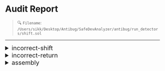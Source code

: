 # Audit Report

> 🔍 `Filename`: `/Users/sikk/Desktop/Antibug/SafeDevAnalyzer/antibug/run_detectors/shift.sol`
---

<details>
<summary style='font-size: 20px;'>incorrect-shift</summary>
<div markdown='1'>

## Detect Results

| Detector | Impact | Confidence | Info |
|:---:|:---:|:---:|:---:|
| incorrect-shift | <span style='color:lightcoral'> High </span> | <span style='color:lightcoral'> High </span> |  `Bar.f()` 함수는 잘못된 shift 연산을 포함하고 있습니다. `a = 8 >>' a` |||


## Vulnerabiltiy in code:

```solidity
line 13:     function f() internal pure returns (uint a) {

```
 ---

 ```solidity
line 15:             a := sar(a, 8)

```
 ---

 
어셈블리 함수에서 shift 연산을 사용할 때, 파라미터의 순서가 잘못된 경우를 검사합니다.
    

## Exploit scenario:


```solidity
contract C {
    function f() internal returns (uint a) {
        assembly {
            a := shr(a, 8)
        }
    }
}
```
`shr(a, 8)`: 변수 a의 비트를 오른쪽으로 8개만큼 시프트합니다. 즉, a의 값을 8비트 오른쪽으로 이동시킵니다.
`shr(8, a)`: 숫자 8을 변수 a의 비트 수만큼 오른쪽으로 시프트합니다. 따라서 a 변수가 어떤 값이든 안전하게 8 비트만큼 오른쪽으로 시프트됩니다.
    
`shl(a, 8)`: a 변수가 시프트됩니다. a 변수의 값과 비트 길이에 따라 결과가 달라질 수 있습니다. 만약 a가 충분히 큰 값을 갖고 있어서 왼쪽 시프트로 인해 비트 길이가 넘어가는 경우, 예상치 못한 값이 발생할 수 있습니다.
`shl(8, a)`: 8이 고정된 값을 시프트하는 것이므로 시프트 연산의 결과는 a 변수의 값에만 의존합니다. 따라서 a 변수가 어떤 값이든 안전하게 8 비트만큼 왼쪽으로 시프트됩니다.

`sar(a, 8)`: 변수 a의 비트를 오른쪽으로 이동시키므로 a의 현재 값에 따라 결과가 달라집니다. 
`sar(8, a)`: 항상 상수 8의 비트 이동 연산을 수행하므로 a의 현재 값에 영향을 받지 않습니다. 따라서 예측 가능하고 일관된 결과를 얻을 수 있습니다.


## Recommendation:


보통은 `sar(8, a)`, `shl(8, a)`, `shr(8, a)`가 더 예측 가능하고 안전한 방법일 수 있습니다. 하지만 실제 상황과 사용하는 데이터에 따라서 다른 방식이 더 적합할 수 있습니다. 이러한 결정은 프로그램의 요구 사항과 목적에 따라 다르므로 주의 깊게 검토하고 적절한 방법을 선택해야 합니다.
또한, solidity yul code는 Overflow/Underflow를 검사하지 않으므로, 이러한 케이스를 고려하여 코드를 작성해야 합니다.
    

## Reference:


- https://ethereum.stackexchange.com/questions/127538/right-shift-not-working-in-inline-assembly
- https://docs.soliditylang.org/en/v0.8.23/types.html#value-types:~:text=Before%20version%200.5.0%20a%20right%20shift%20x%20%3E%3E%20y%20for%20negative%20x%20was%20equivalent%20to%20the%20mathematical%20expression%20x%20/%202**y%20rounded%20towards%20zero%2C%20i.e.%2C%20right%20shifts%20used%20rounding%20up%20(towards%20zero)%20instead%20of%20rounding%20down%20(towards%20negative%20infinity).
- https://docs.soliditylang.org/en/v0.8.23/types.html#value-types:~:text=Overflow%20checks%20are%20never%20performed%20for%20shift%20operations%20as%20they%20are%20done%20for%20arithmetic%20operations.%20Instead%2C%20the%20result%20is%20always%20truncated.    
    

</details>

<details>
<summary style='font-size: 20px;'>incorrect-return</summary>
<div markdown='1'>

## Detect Results

| Detector | Impact | Confidence | Info |
|:---:|:---:|:---:|:---:|
| incorrect-return | <span style='color:lightcoral'> High </span> | <span style='color:olivedrab'> Medium </span> | 함수 `Foo.foo()`가 함수 `Bar.blockingFunction()`를 호출하면, `return(uint256,uint256)(0,0x20)`으로 인해 실행 흐름이 중단됩니다.
 |||


## Vulnerabiltiy in code:

```solidity
line 22:     function foo() public pure returns(bool) {

```
 ---

 ```solidity
line 7:     function blockingFunction() public pure returns (bool) {

```
 ---

 ```solidity
line 9:             return(0,0x20)

```
 ---

 inline assembly block에 return이 사용되면 예기치 않은 실행 흐름이 중단될 수 있습니다.

## Exploit scenario:


```solidity
    contract C {
        function f() internal returns (uint a, uint b) {
            assembly {
                return (5, 6)
            }
        }

        function g() returns (bool){
            f();
            return true;
        }
    }
```
f 함수의 return 문은 g 함수의 실행을 중단시킵니다.
g 함수를 호출하여 true 값을 반환할 것을 기대했으나 f 함수에서 5번째 offset부터 6바이트를 반환한 뒤 실행이 중단됩니다.

## Recommendation:

0.6.0 이상 버전부터 leave 키워드가 등장하였습니다. 만약 이전 버전을 사용한다면, 0.6.0 이상 버전으로 변경한 후, solidity의 leave 문을 사용하세요.

## Reference:

https://blog.ethereum.org/2019/12/03/ef-supported-teams-research-and-development-update-2019-pt-2#solidity-060:~:text=Add%20%22leave%22%20statement%20to%20Yul%20/%20Inline%20Assembly%20to%20return%20from%20current%20function

</details>

<details>
<summary style='font-size: 20px;'>assembly</summary>
<div markdown='1'>

## Detect Results

| Detector | Impact | Confidence | Info |
|:---:|:---:|:---:|:---:|
| assembly | <span style='color:skyblue'> Informational </span> | <span style='color:sandybrown'> Low </span> | 함수 `Bar.blockingFunction()`에서 `inline-assembly`가 사용되었습니다.
 |||


## Vulnerabiltiy in code:

```solidity
line 7:     function blockingFunction() public pure returns (bool) {

```
 ---

 
<details> 
    <summary style='font-size: 18px;color:pink;'> 💡 Inline Assembly란? </summary><br />
    
`inline-assembly`는 EVM에 직접적으로 상호작용하며 high-level에서 할 수 없는 수준의 control과 정밀도를 부여합니다.

구체적으로, 가스 사용량을 조정하거나, 특정 EVM 기능에 액세스할 수 있습니다.

solidity에서는 EVM bytecode로 컴파일하도록 설계된 중간 언어인 Yul을 사용하여 `inline-assembly`를 작성할 수 있습니다.

    assembly{ … }
형태로 작성합니다.

</details>
<br />

일반적으로 solidity 컴파일러는 메모리가 잘 정의되어 있는지 확인하고 있지만, `inline-assembly`를 사용하면 컴파일러의 검사를 벗어나기 때문에 메모리 조작으로 이어질 수 있습니다.
    


## Exploit scenario:


```solidity
contract VulnerableContract {
    uint8 public balance;

    function deposit(uint8 amount) public {
        assembly {
            sstore(balance.slot, add(sload(balance.slot), amount))
        }
    }

    function withdraw(uint8 amount) public {
        require(amount <= balance, "Insufficient balance");
        assembly {
            sstore(balance.slot, sub(sload(balance.slot), amount))
        }
    }
}
```    
`deposit` 함수에서 `amount`를 `balance`에 더할 때 `add` 명령을 사용하고 있습니다.
`balance`가 최댓값이 255에 가까워진 상태에서 더하려고 하면 오버플로우가 발생하여 `balance`가 감소할 수 있습니다.


## Recommendation:

`inline assembly` 사용에 주의하세요.

## Reference:


- https://medium.com/@ac1d_eth/technical-exploration-of-inline-assembly-in-solidity-b7d2b0b2bda8
- [https://solidity-kr.readthedocs.io/ko/latest/assembly.html#:~:text=Inline assembly is a way to access the Ethereum Virtual Machine at a low level. This bypasses several important safety features and checks of Solidity. You should only use it for tasks that need it%2C and only if you are confident with using it](https://solidity-kr.readthedocs.io/ko/latest/assembly.html#:~:text=Inline%20assembly%20is%20a%20way%20to%20access%20the%20Ethereum%20Virtual%20Machine%20at%20a%20low%20level.%20This%20bypasses%20several%20important%20safety%20features%20and%20checks%20of%20Solidity.%20You%20should%20only%20use%20it%20for%20tasks%20that%20need%20it%2C%20and%20only%20if%20you%20are%20confident%20with%20using%20it).    
    

</details>

